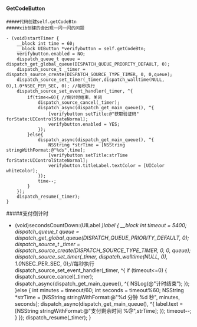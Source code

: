 #### GetCodeButton

```
#####代码创建self.getCodeBtn
#####xib创建的会出现一闪一闪的问题

- (void)startTimer {
    __block int time = 60;
    __block UIButton *verifybutton = self.getCodeBtn;
    verifybutton.enabled = NO;
    dispatch_queue_t queue = dispatch_get_global_queue(DISPATCH_QUEUE_PRIORITY_DEFAULT, 0);
    dispatch_source_t _timer = dispatch_source_create(DISPATCH_SOURCE_TYPE_TIMER, 0, 0,queue);
    dispatch_source_set_timer(_timer,dispatch_walltime(NULL, 0),1.0*NSEC_PER_SEC, 0); //每秒执行
    dispatch_source_set_event_handler(_timer, ^{
        if(time<=0){ //倒计时结束，关闭
            dispatch_source_cancel(_timer);
            dispatch_async(dispatch_get_main_queue(), ^{
                [verifybutton setTitle:@"获取验证码" forState:UIControlStateNormal];
                verifybutton.enabled = YES;
            });
        }else{
            dispatch_async(dispatch_get_main_queue(), ^{
                NSString *strTime = [NSString stringWithFormat:@"%ds",time];
                [verifybutton setTitle:strTime forState:UIControlStateNormal];
                verifybutton.titleLabel.textColor = [UIColor whiteColor];
            });
            time--;
        }
    });
    dispatch_resume(_timer);
}
```
 
 
#####支付倒计时
- (void)secondsCountDown:(UILabel *)label {
    __block int timeout = 5400;
    dispatch_queue_t queue = dispatch_get_global_queue(DISPATCH_QUEUE_PRIORITY_DEFAULT, 0);
    dispatch_source_t _timer = dispatch_source_create(DISPATCH_SOURCE_TYPE_TIMER, 0, 0, queue);
    dispatch_source_set_timer(_timer, dispatch_walltime(NULL, 0), 1.0*NSEC_PER_SEC, 0);//每秒执行
    dispatch_source_set_event_handler(_timer, ^{
        if (timeout<=0) {
            dispatch_source_cancel(_timer);
            dispatch_async(dispatch_get_main_queue(), ^{
                NSLog(@"计时结束");
            });
        }else {
            int minutes = timeout/60;
            int seconds = timeout%60;
            NSString *strTime = [NSString stringWithFormat:@"%d 分钟 %d 秒", minutes, seconds];
            dispatch_async(dispatch_get_main_queue(), ^{
                label.text = [NSString stringWithFormat:@"支付剩余时间  %@",strTime];
            });
            timeout--;
        }
    });
    dispatch_resume(_timer);
}
